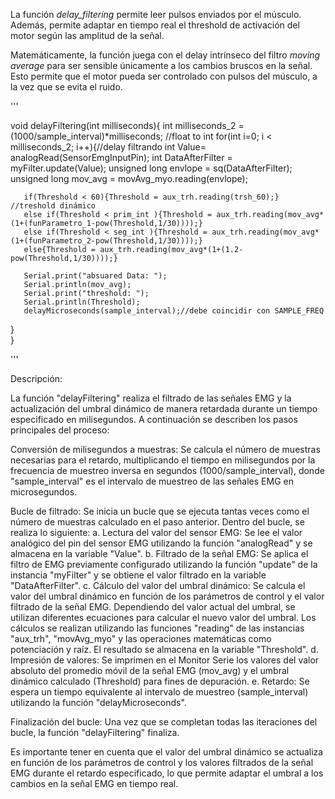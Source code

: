 La función *delay_filtering* permite leer pulsos enviados por el músculo. Además, permite adaptar en tiempo real el threshold de activación del motor según las amplitud de la señal.


Matemáticamente, la función juega con el delay intrínseco del filtro *moving average* para ser sensible únicamente a los cambios bruscos en la señal. Esto permite que el motor pueda ser controlado con pulsos del músculo, a la vez que se evita el ruido.


''' 

void delayFiltering(int milliseconds){
  int milliseconds_2 = (1000/sample_interval)*milliseconds; //float to int
  for(int i=0; i < milliseconds_2; i++){//delay filtrando
       int Value= analogRead(SensorEmgInputPin);
       int DataAfterFilter = myFilter.update(Value);
       unsigned  long envlope = sq(DataAfterFilter);
       unsigned  long mov_avg = movAvg_myo.reading(envlope);

       if(Threshold < 60){Threshold = aux_trh.reading(trsh_60);} //treshold dinámico
       else if(Threshold < prim_int ){Threshold = aux_trh.reading(mov_avg*(1+(funParametro_1-pow(Threshold,1/30))));}
       else if(Threshold < seg_int ){Threshold = aux_trh.reading(mov_avg*(1+(funParametro_2-pow(Threshold,1/30))));} 
       else{Threshold = aux_trh.reading(mov_avg*(1+(1.2-pow(Threshold,1/30))));}

       Serial.print("absuared Data: ");
       Serial.println(mov_avg);
       Serial.print("threshold: ");
       Serial.println(Threshold);
       delayMicroseconds(sample_interval);//debe coincidir con SAMPLE_FREQ
  }   
}

'''


Descripción:

La función "delayFiltering" realiza el filtrado de las señales EMG y la actualización del umbral dinámico de manera retardada durante un tiempo especificado en milisegundos. A continuación se describen los pasos principales del proceso:

Conversión de milisegundos a muestras: Se calcula el número de muestras necesarias para el retardo, multiplicando el tiempo en milisegundos por la frecuencia de muestreo inversa en segundos (1000/sample_interval), donde "sample_interval" es el intervalo de muestreo de las señales EMG en microsegundos.

Bucle de filtrado: Se inicia un bucle que se ejecuta tantas veces como el número de muestras calculado en el paso anterior. Dentro del bucle, se realiza lo siguiente:
a. Lectura del valor del sensor EMG: Se lee el valor analógico del pin del sensor EMG utilizando la función "analogRead" y se almacena en la variable "Value".
b. Filtrado de la señal EMG: Se aplica el filtro de EMG previamente configurado utilizando la función "update" de la instancia "myFilter" y se obtiene el valor filtrado en la variable "DataAfterFilter".
c. Cálculo del valor del umbral dinámico: Se calcula el valor del umbral dinámico en función de los parámetros de control y el valor filtrado de la señal EMG. Dependiendo del valor actual del umbral, se utilizan diferentes ecuaciones para calcular el nuevo valor del umbral. Los cálculos se realizan utilizando las funciones "reading" de las instancias "aux_trh", "movAvg_myo" y las operaciones matemáticas como potenciación y raíz. El resultado se almacena en la variable "Threshold".
d. Impresión de valores: Se imprimen en el Monitor Serie los valores del valor absoluto del promedio móvil de la señal EMG (mov_avg) y el umbral dinámico calculado (Threshold) para fines de depuración.
e. Retardo: Se espera un tiempo equivalente al intervalo de muestreo (sample_interval) utilizando la función "delayMicroseconds".

Finalización del bucle: Una vez que se completan todas las iteraciones del bucle, la función "delayFiltering" finaliza.

Es importante tener en cuenta que el valor del umbral dinámico se actualiza en función de los parámetros de control y los valores filtrados de la señal EMG durante el retardo especificado, lo que permite adaptar el umbral a los cambios en la señal EMG en tiempo real.
